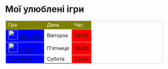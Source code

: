 <html> 
 <h1> Мої улюблені ігри </h1>
<table style="border:1px solid lightgrey; border-collapse:collapse; ">
<tr style=" border:1px solid lightgrey;background-color:Olive;color:white " >
<td> Гра </td>
<td> День </td>     
<td> Час </td>
</tr>
<tr>
 <td style="border:1px solid lightgrey;background-color:blue;"> <img src="https://learn.logikaschool.com/uploads/2020/10/world-war_0_1603274414.png" width="30px" height="30px"> Minecraft </td>
 <td> Вівторок </td>
 <td style="border:1px solid lightgrey;background-color:red"> 15:00 </td>
</tr>
<tr>
 <td style="border:1px solid lightgrey;background-color:blue"> <img src="https://learn.logikaschool.com/uploads/2020/10/bomb-detonation_0_1603274413.png" width="30px " height="30px"   > PUBG </td>
 <td> П'ятниця </td>
 <td style="border:1px solid lightgrey;background-color:red"> 18:00 </td>
</tr>
<tr>
<td style="border:1px solid lightgrey;background-color:blue"> FC Mobile </td>
<td> Субота </td>
<td style="border:1px solid lightgrey;background-color:red"> 13:00 </td>
</tr>
</table>        
</html>
